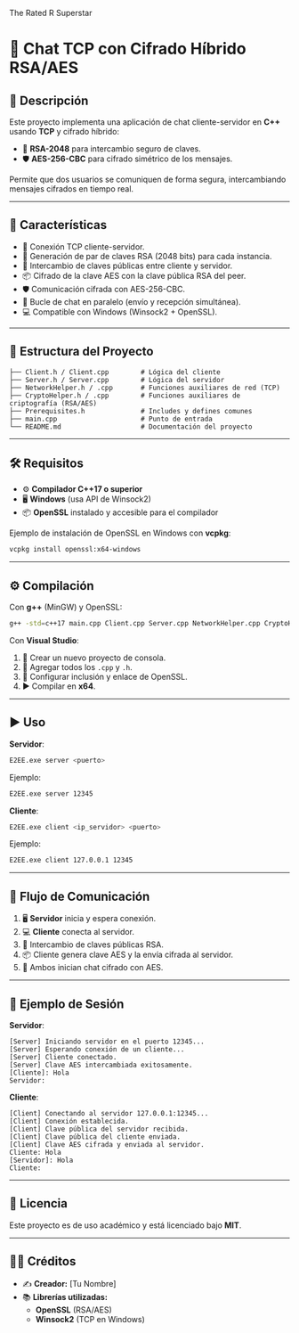 The Rated R Superstar
# 🔐 Chat TCP con Cifrado Híbrido RSA/AES

## 📌 Descripción
Este proyecto implementa una aplicación de chat cliente-servidor en **C++** usando **TCP** y cifrado híbrido:
- 🔑 **RSA-2048** para intercambio seguro de claves.
- 🛡 **AES-256-CBC** para cifrado simétrico de los mensajes.

Permite que dos usuarios se comuniquen de forma segura, intercambiando mensajes cifrados en tiempo real.

---

## 🚀 Características
- 📡 Conexión TCP cliente-servidor.
- 🔑 Generación de par de claves RSA (2048 bits) para cada instancia.
- 🔄 Intercambio de claves públicas entre cliente y servidor.
- 📦 Cifrado de la clave AES con la clave pública RSA del peer.
- 🛡 Comunicación cifrada con AES-256-CBC.
- 💬 Bucle de chat en paralelo (envío y recepción simultánea).
- 💻 Compatible con Windows (Winsock2 + OpenSSL).

---

## 📂 Estructura del Proyecto
```
├── Client.h / Client.cpp        # Lógica del cliente
├── Server.h / Server.cpp        # Lógica del servidor
├── NetworkHelper.h / .cpp       # Funciones auxiliares de red (TCP)
├── CryptoHelper.h / .cpp        # Funciones auxiliares de criptografía (RSA/AES)
├── Prerequisites.h              # Includes y defines comunes
├── main.cpp                     # Punto de entrada
└── README.md                    # Documentación del proyecto
```

---

## 🛠️ Requisitos
- ⚙️ **Compilador C++17 o superior**
- 🖥 **Windows** (usa API de Winsock2)
- 📦 **OpenSSL** instalado y accesible para el compilador

Ejemplo de instalación de OpenSSL en Windows con **vcpkg**:
```bash
vcpkg install openssl:x64-windows
```

---

## ⚙️ Compilación
Con **g++** (MinGW) y OpenSSL:
```bash
g++ -std=c++17 main.cpp Client.cpp Server.cpp NetworkHelper.cpp CryptoHelper.cpp -lws2_32 -lssl -lcrypto -o E2EE.exe
```

Con **Visual Studio**:
1. 📂 Crear un nuevo proyecto de consola.
2. 📄 Agregar todos los `.cpp` y `.h`.
3. 🔗 Configurar inclusión y enlace de OpenSSL.
4. ▶️ Compilar en **x64**.

---

## ▶️ Uso
**Servidor**:
```bash
E2EE.exe server <puerto>
```
Ejemplo:
```bash
E2EE.exe server 12345
```

**Cliente**:
```bash
E2EE.exe client <ip_servidor> <puerto>
```
Ejemplo:
```bash
E2EE.exe client 127.0.0.1 12345
```

---

## 🔄 Flujo de Comunicación
1. 🖥 **Servidor** inicia y espera conexión.
2. 💻 **Cliente** conecta al servidor.
3. 🔑 Intercambio de claves públicas RSA.
4. 📦 Cliente genera clave AES y la envía cifrada al servidor.
5. 💬 Ambos inician chat cifrado con AES.

---

## 📜 Ejemplo de Sesión
**Servidor**:
```
[Server] Iniciando servidor en el puerto 12345...
[Server] Esperando conexión de un cliente...
[Server] Cliente conectado.
[Server] Clave AES intercambiada exitosamente.
[Cliente]: Hola
Servidor:
```

**Cliente**:
```
[Client] Conectando al servidor 127.0.0.1:12345...
[Client] Conexión establecida.
[Client] Clave pública del servidor recibida.
[Client] Clave pública del cliente enviada.
[Client] Clave AES cifrada y enviada al servidor.
Cliente: Hola
[Servidor]: Hola
Cliente:
```

---

## 📄 Licencia
Este proyecto es de uso académico y está licenciado bajo **MIT**.

---

## 👨‍💻 Créditos
- ✍️ **Creador:** [Tu Nombre]
- 📚 **Librerías utilizadas:**
  - **OpenSSL** (RSA/AES)
  - **Winsock2** (TCP en Windows)
